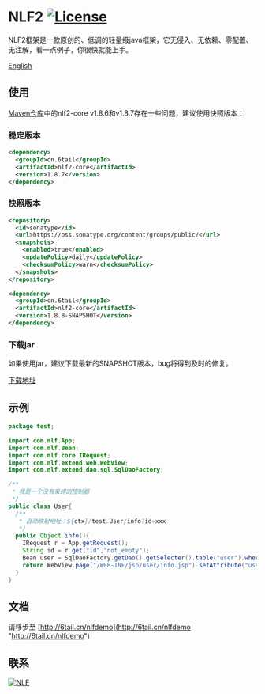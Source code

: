 # NLF2 [![License](https://img.shields.io/badge/license-MIT-4EB1BA.svg?style=flat-square)](https://github.com/6tail/nlf2/blob/master/LICENSE)

NLF2框架是一款原创的、低调的轻量级java框架，它无侵入、无依赖、零配置、无注解，看一点例子，你很快就能上手。

[English](https://github.com/6tail/nlf2-maven/blob/master/README.md)

## 使用

[Maven仓库](http://search.maven.org/#search%7Cga%7C1%7Cnlf2)中的nlf2-core v1.8.6和v1.8.7存在一些问题，建议使用快照版本：

### 稳定版本

```xml
<dependency>
  <groupId>cn.6tail</groupId>
  <artifactId>nlf2-core</artifactId>
  <version>1.8.7</version>
</dependency>
```

### 快照版本

```xml
<repository>
  <id>sonatype</id>
  <url>https://oss.sonatype.org/content/groups/public/</url>
  <snapshots>
    <enabled>true</enabled>
    <updatePolicy>daily</updatePolicy>
    <checksumPolicy>warn</checksumPolicy>
  </snapshots>
</repository>
```

```xml
<dependency>
  <groupId>cn.6tail</groupId>
  <artifactId>nlf2-core</artifactId>
  <version>1.8.8-SNAPSHOT</version>
</dependency>
```

### 下载jar

如果使用jar，建议下载最新的SNAPSHOT版本，bug将得到及时的修复。

[下载地址](https://oss.sonatype.org/content/groups/public/cn/6tail/)

## 示例

```java
package test;

import com.nlf.App;
import com.nlf.Bean;
import com.nlf.core.IRequest;
import com.nlf.extend.web.WebView;
import com.nlf.extend.dao.sql.SqlDaoFactory;

/**
 * 我是一个没有束缚的控制器
 */
public class User{
  /**
   * 自动映射地址：${ctx}/test.User/info?id=xxx
   */
  public Object info(){
    IRequest r = App.getRequest();
    String id = r.get("id","not_empty");
    Bean user = SqlDaoFactory.getDao().getSelecter().table("user").where("id",id).one();
    return WebView.page("/WEB-INF/jsp/user/info.jsp").setAttribute("user",user);
  }
}
```

## 文档

请移步至 [http://6tail.cn/nlfdemo](http://6tail.cn/nlfdemo "http://6tail.cn/nlfdemo")

## 联系

<a target="_blank" href="https://jq.qq.com/?_wv=1027&k=5F9Pbf0"><img border="0" src="http://pub.idqqimg.com/wpa/images/group.png" alt="NLF" title="NLF"></a>

